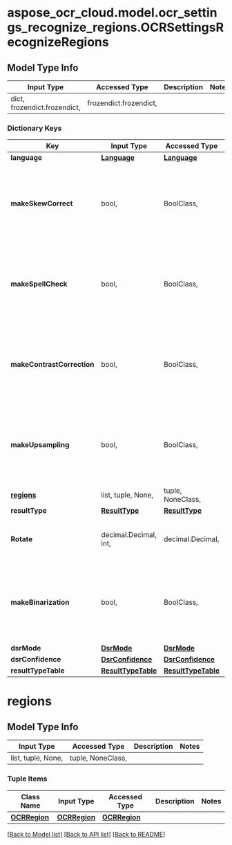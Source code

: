 # aspose_ocr_cloud.model.ocr_settings_recognize_regions.OCRSettingsRecognizeRegions

## Model Type Info
Input Type | Accessed Type | Description | Notes
------------ | ------------- | ------------- | -------------
dict, frozendict.frozendict,  | frozendict.frozendict,  |  | 

### Dictionary Keys
Key | Input Type | Accessed Type | Description | Notes
------------ | ------------- | ------------- | ------------- | -------------
**language** | [**Language**](Language.md) | [**Language**](Language.md) |  | [optional] 
**makeSkewCorrect** | bool,  | BoolClass,  |  | [optional] if omitted the server will use the default value of True
**makeSpellCheck** | bool,  | BoolClass,  |  | [optional] if omitted the server will use the default value of False
**makeContrastCorrection** | bool,  | BoolClass,  |  | [optional] if omitted the server will use the default value of True
**makeUpsampling** | bool,  | BoolClass,  |  | [optional] if omitted the server will use the default value of False
**[regions](#regions)** | list, tuple, None,  | tuple, NoneClass,  |  | [optional] 
**resultType** | [**ResultType**](ResultType.md) | [**ResultType**](ResultType.md) |  | [optional] 
**Rotate** | decimal.Decimal, int,  | decimal.Decimal,  |  | [optional] value must be a 32 bit integer
**makeBinarization** | bool,  | BoolClass,  |  | [optional] if omitted the server will use the default value of True
**dsrMode** | [**DsrMode**](DsrMode.md) | [**DsrMode**](DsrMode.md) |  | [optional] 
**dsrConfidence** | [**DsrConfidence**](DsrConfidence.md) | [**DsrConfidence**](DsrConfidence.md) |  | [optional] 
**resultTypeTable** | [**ResultTypeTable**](ResultTypeTable.md) | [**ResultTypeTable**](ResultTypeTable.md) |  | [optional] 

# regions

## Model Type Info
Input Type | Accessed Type | Description | Notes
------------ | ------------- | ------------- | -------------
list, tuple, None,  | tuple, NoneClass,  |  | 

### Tuple Items
Class Name | Input Type | Accessed Type | Description | Notes
------------- | ------------- | ------------- | ------------- | -------------
[**OCRRegion**](OCRRegion.md) | [**OCRRegion**](OCRRegion.md) | [**OCRRegion**](OCRRegion.md) |  | 

[[Back to Model list]](../../README.md#documentation-for-models) [[Back to API list]](../../README.md#documentation-for-api-endpoints) [[Back to README]](../../README.md)

